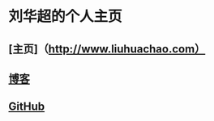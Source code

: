 
# 刘华超的个人主页

## [主页]（http://www.liuhuachao.com）

## [博客](http://www.liuhuachao.com/blog)

## [GitHub](https://github.com/liuhuachao)
